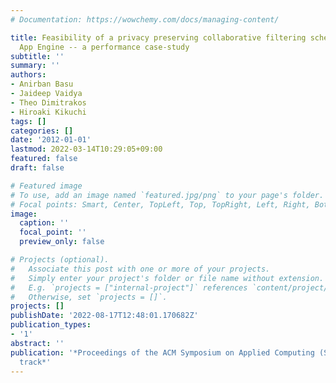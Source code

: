 ```yaml
---
# Documentation: https://wowchemy.com/docs/managing-content/

title: Feasibility of a privacy preserving collaborative filtering scheme on the Google
  App Engine -- a performance case-study
subtitle: ''
summary: ''
authors:
- Anirban Basu
- Jaideep Vaidya
- Theo Dimitrakos
- Hiroaki Kikuchi
tags: []
categories: []
date: '2012-01-01'
lastmod: 2022-03-14T10:29:05+09:00
featured: false
draft: false

# Featured image
# To use, add an image named `featured.jpg/png` to your page's folder.
# Focal points: Smart, Center, TopLeft, Top, TopRight, Left, Right, BottomLeft, Bottom, BottomRight.
image:
  caption: ''
  focal_point: ''
  preview_only: false

# Projects (optional).
#   Associate this post with one or more of your projects.
#   Simply enter your project's folder or file name without extension.
#   E.g. `projects = ["internal-project"]` references `content/project/deep-learning/index.md`.
#   Otherwise, set `projects = []`.
projects: []
publishDate: '2022-08-17T12:48:01.170682Z'
publication_types:
- '1'
abstract: ''
publication: '*Proceedings of the ACM Symposium on Applied Computing (SAC) Cloud Computing
  track*'
---
```

